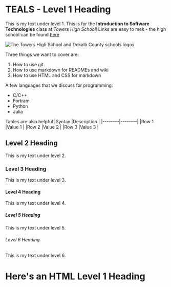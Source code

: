 # TEALS - Level 1 Heading

This is my text under level 1. This is for the **Introduction to Software Technologies** class at *Towers High School*! Links are easy to mek - the high school can be found [here](https://www.towershs.dekalb.dekalb.k12.ga.us/)

![The Towers High School and Dekalb County schools logos](https://www.towershs.dekalb.k12.ga.us/sysimages/logo.png)

Three things we want to cover are:
1. How to use git.
2. How to use markdown for READMEs and wiki
3. How to use HTML and CSS for markdown

A few languages that we discuss for programming:
- C/C++
- Fortram
- Python
- Julia

Tables are also helpful 
|Syntax  |Description |
|--------|--------|
|Row 1   |Value 1 |
|Row 2   |Value 2 |
|Row 3   |Value 3 |

## Level 2 Heading

This is my text under level 2.

### Level 3 Heading

This is my text under level 3.

#### Level 4 Heading

This is my text under level 4.

##### Level 5 Heading

This is my text under level 5.

###### Level 6 Heading

This is my text under level 6.

<H1>Here's an HTML Level 1 Heading</H1>
